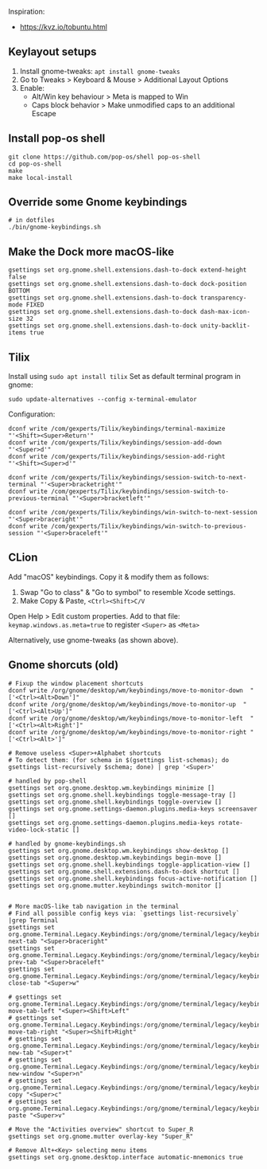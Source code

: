 Inspiration:
* https://kvz.io/tobuntu.html

## Keylayout setups

1. Install gnome-tweaks: `apt install gnome-tweaks`
2. Go to Tweaks > Keyboard & Mouse > Additional Layout Options
3. Enable:
   - Alt/Win key behaviour > Meta is mapped to Win
   - Caps block behavior > Make unmodified caps to an additional Escape


## Install pop-os shell

```
git clone https://github.com/pop-os/shell pop-os-shell
cd pop-os-shell
make
make local-install
```

## Override some Gnome keybindings

```
# in dotfiles
./bin/gnome-keybindings.sh
```

## Make the Dock more macOS-like
```
gsettings set org.gnome.shell.extensions.dash-to-dock extend-height false
gsettings set org.gnome.shell.extensions.dash-to-dock dock-position BOTTOM
gsettings set org.gnome.shell.extensions.dash-to-dock transparency-mode FIXED
gsettings set org.gnome.shell.extensions.dash-to-dock dash-max-icon-size 32
gsettings set org.gnome.shell.extensions.dash-to-dock unity-backlit-items true
```

## Tilix

Install using `sudo apt install tilix`
Set as default terminal program in gnome:
```
sudo update-alternatives --config x-terminal-emulator
```

Configuration:
```
dconf write /com/gexperts/Tilix/keybindings/terminal-maximize "'<Shift><Super>Return'"
dconf write /com/gexperts/Tilix/keybindings/session-add-down "'<Super>d'"
dconf write /com/gexperts/Tilix/keybindings/session-add-right "'<Shift><Super>d'"

dconf write /com/gexperts/Tilix/keybindings/session-switch-to-next-terminal "'<Super>bracketright'"
dconf write /com/gexperts/Tilix/keybindings/session-switch-to-previous-terminal "'<Super>bracketleft'"

dconf write /com/gexperts/Tilix/keybindings/win-switch-to-next-session "'<Super>braceright'"
dconf write /com/gexperts/Tilix/keybindings/win-switch-to-previous-session "'<Super>braceleft'"

```


## CLion

Add "macOS" keybindings. Copy it & modify them as follows:
1. Swap "Go to class" & "Go to symbol" to resemble Xcode settings.
2. Make Copy & Paste, `<Ctrl><Shift>C/V`

Open Help > Edit custom properties.
Add to that file: `keymap.windows.as.meta=true` to register `<Super>` as `<Meta>`

Alternatively, use gnome-tweaks (as shown above).

## Gnome shorcuts (old)
```
# Fixup the window placement shortcuts
dconf write /org/gnome/desktop/wm/keybindings/move-to-monitor-down  "['<Ctrl><Alt>Down']"
dconf write /org/gnome/desktop/wm/keybindings/move-to-monitor-up  "['<Ctrl><Alt>Up']"
dconf write /org/gnome/desktop/wm/keybindings/move-to-monitor-left  "['<Ctrl><Alt>Right']"
dconf write /org/gnome/desktop/wm/keybindings/move-to-monitor-right "['<Ctrl><Alt>']"

# Remove useless <Super>+Alphabet shortcuts
# To detect them: (for schema in $(gsettings list-schemas); do gsettings list-recursively $schema; done) | grep '<Super>'

# handled by pop-shell
gsettings set org.gnome.desktop.wm.keybindings minimize []
gsettings set org.gnome.shell.keybindings toggle-message-tray []
gsettings set org.gnome.shell.keybindings toggle-overview []
gsettings set org.gnome.settings-daemon.plugins.media-keys screensaver []
gsettings set org.gnome.settings-daemon.plugins.media-keys rotate-video-lock-static []

# handled by gnome-keybindings.sh
gsettings set org.gnome.desktop.wm.keybindings show-desktop []
gsettings set org.gnome.desktop.wm.keybindings begin-move []
gsettings set org.gnome.shell.keybindings toggle-application-view []
gsettings set org.gnome.shell.extensions.dash-to-dock shortcut []
gsettings set org.gnome.shell.keybindings focus-active-notification []
gsettings set org.gnome.mutter.keybindings switch-monitor []


# More macOS-like tab navigation in the terminal
# Find all possible config keys via: `gsettings list-recursively` |grep Terminal
gsettings set org.gnome.Terminal.Legacy.Keybindings:/org/gnome/terminal/legacy/keybindings/ next-tab "<Super>braceright"
gsettings set org.gnome.Terminal.Legacy.Keybindings:/org/gnome/terminal/legacy/keybindings/ prev-tab "<Super>braceleft"
gsettings set org.gnome.Terminal.Legacy.Keybindings:/org/gnome/terminal/legacy/keybindings/ close-tab "<Super>w"

# gsettings set org.gnome.Terminal.Legacy.Keybindings:/org/gnome/terminal/legacy/keybindings/ move-tab-left "<Super><Shift>Left"
# gsettings set org.gnome.Terminal.Legacy.Keybindings:/org/gnome/terminal/legacy/keybindings/ move-tab-right "<Super><Shift>Right"
# gsettings set org.gnome.Terminal.Legacy.Keybindings:/org/gnome/terminal/legacy/keybindings/ new-tab "<Super>t"
# gsettings set org.gnome.Terminal.Legacy.Keybindings:/org/gnome/terminal/legacy/keybindings/ new-window "<Super>n"
# gsettings set org.gnome.Terminal.Legacy.Keybindings:/org/gnome/terminal/legacy/keybindings/ copy "<Super>c"
# gsettings set org.gnome.Terminal.Legacy.Keybindings:/org/gnome/terminal/legacy/keybindings/ paste "<Super>v"

# Move the "Activities overview" shortcut to Super_R
gsettings set org.gnome.mutter overlay-key "Super_R"

# Remove Alt+<Key> selecting menu items
gsettings set org.gnome.desktop.interface automatic-mnemonics true
```

